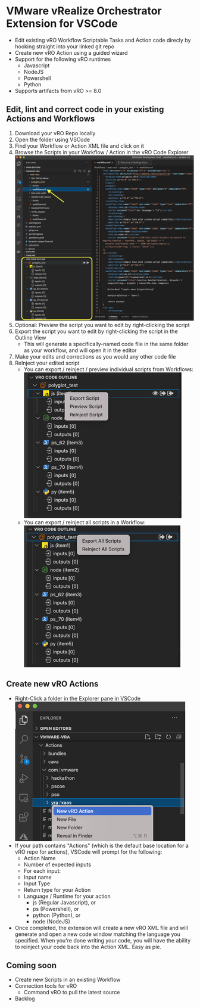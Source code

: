 # VMware vRealize Orchestrator Extension for VSCode

- Edit existing vRO Workflow Scriptable Tasks and Action code direcly by hooking straight into your linked git repo
- Create new vRO Action using a guided wizard
- Support for the following vRO runtimes
    - Javascript
    - NodeJS
    - Powershell
    - Python
- Supports artifacts from vRO >= 8.0

## Edit, lint and correct code in your existing Actions and Workflows

1. Download your vRO Repo locally
2. Open the folder using VSCode
3. Find your Workflow or Action XML file and click on it 
4. Browse the Scripts in your Workflow / Action in the vRO Code Explorer
![](/screenshots/code-outline-view.png?raw=true "Use the Extension's vRO Code Outline View to see the scripted elements in your vRO Workflows and Actions")
6. Optional: Preview the script you want to edit by right-clicking the script
7. Export the script you want to edit by right-clicking the script in the Outline View
    - This will generate a specifically-named code file in the same folder as your workflow, and will open it in the editor
8. Make your edits and corrections as you would any other code file
9. ReInject your edited script
    - You can export / reinject / preview individual scripts from Workflows: 
![](/screenshots/script-item-view.png?raw=true "Export Individual Scripts from Workflows (or Actions)")
    -  You can export / reinject all scripts in a Workflow:
![](/screenshots/base-item-view.png?raw=true "Export All Scripts from Workflows (or Actions)")

## Create new vRO Actions

- Right-Click a folder in the Explorer pane in VSCode
![](/screenshots/new-action-view.png?raw=true "New Action Menu")
- If your path contains "Actions" (which is the default base location for a vRO repo for actions), VSCode will prompt for the following:
  - Action Name
  - Number of expected inputs
  -  For each input:
    - Input name
    - Input Type
  - Return type for your Action
  - Language / Runtime for your action
    - js (Regular Javascript), or
    - ps (Powershell), or
    - python (Python), or
    - node (NodeJS)
- Once completed, the extension will create a new vRO XML file and will generate and open a new code window matching the language you specified. When you're done writing your code, you will have the ability to reinject your code back into the Action XML. Easy as pie.

## Coming soon

- Create new Scripts in an existing Workflow
- Connection tools for vRO
    - Command vRO to pull the latest source
- Backlog
